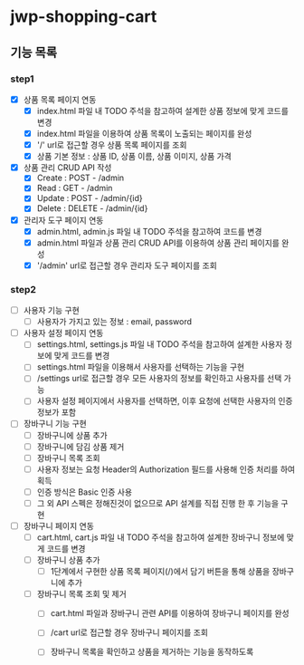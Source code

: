 # jwp-shopping-cart

## 기능 목록
### step1
- [x] 상품 목록 페이지 연동
  - [x] index.html 파일 내 TODO 주석을 참고하여 설계한 상품 정보에 맞게 코드를 변경
  - [x] index.html 파일을 이용하여 상품 목록이 노출되는 페이지를 완성
  - [x] '/' url로 접근할 경우 상품 목록 페이지를 조회
  - [x] 상품 기본 정보 : 상품 ID, 상품 이름, 상품 이미지, 상품 가격

- [x] 상품 관리 CRUD API 작성
  - [x] Create : POST - /admin
  - [x] Read : GET - /admin
  - [x] Update : POST - /admin/{id}
  - [x] Delete : DELETE - /admin/{id}

- [x] 관리자 도구 페이지 연동
  - [x] admin.html, admin.js 파일 내 TODO 주석을 참고하여 코드를 변경
  - [x] admin.html 파일과 상품 관리 CRUD API를 이용하여 상품 관리 페이지를 완성
  - [x] '/admin' url로 접근할 경우 관리자 도구 페이지를 조회

### step2
- [ ] 사용자 기능 구현
  - [ ] 사용자가 가지고 있는 정보 : email, password
  
- [ ] 사용자 설정 페이지 연동
  - [ ] settings.html, settings.js 파일 내 TODO 주석을 참고하여 설계한 사용자 정보에 맞게 코드를 변경
  - [ ] settings.html 파일을 이용해서 사용자를 선택하는 기능을 구현
  - [ ] /settings url로 접근할 경우 모든 사용자의 정보를 확인하고 사용자를 선택 가능
  - [ ] 사용자 설정 페이지에서 사용자를 선택하면, 이후 요청에 선택한 사용자의 인증 정보가 포함
  
- [ ] 장바구니 기능 구현
  - [ ] 장바구니에 상품 추가
  - [ ] 장바구니에 담김 상품 제거
  - [ ] 장바구니 목록 조회
  - [ ] 사용자 정보는 요청 Header의 Authorization 필드를 사용해 인증 처리를 하여 획득
  - [ ] 인증 방식은 Basic 인증 사용
  - [ ] 그 외 API 스펙은 정해진것이 없으므로 API 설계를 직접 진행 한 후 기능을 구현
  
- [ ] 장바구니 페이지 연동
  - [ ] cart.html, cart.js 파일 내 TODO 주석을 참고하여 설계한 장바구니 정보에 맞게 코드를 변경
  - [ ] 장바구니 상품 추가 
    - [ ] 1단계에서 구현한 상품 목록 페이지(/)에서 담기 버튼을 통해 상품을 장바구니에 추가
  - [ ] 장바구니 목록 조회 및 제거
    - [ ] cart.html 파일과 장바구니 관련 API를 이용하여 장바구니 페이지를 완성
    - [ ] /cart url로 접근할 경우 장바구니 페이지를 조회
    - [ ] 장바구니 목록을 확인하고 상품을 제거하는 기능을 동작하도록

